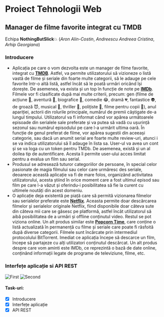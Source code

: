 # Proiect Tehnologii Web
## Manager de filme favorite integrat cu TMDB
Echipa **NothingButSlick**:boom:
(*Aron Alin-Costin*, 
*Andreescu Andreea Cristina*, 
*Arhip Georgiana*)
### Introducere
* Aplicația pe care o vom dezvolta este un manager de filme favorite, integrat cu [**TMDB**](https://www.themoviedb.org/?language=en-US). Astfel, va permite utilizatorului să vizioneze o listă vastă de filme și seriale din foarte multe categorii, să le adauge pe cele favorite într-o altă listă, astfel încât să le poată urmări oricând își dorește. De asemenea, va exista și un top în funcție de note pe [**IMDb**](https://www.imdb.com/). Filmele vor fi clasificate după mai multe criterii, precum: gen (filme de acțiune :red_car:, aventură :runner:, biografice :older_man:, comedie :joy:, dramă :broken_heart:, fantastice :alien:, de groază :smiling_imp:, musical :dancer:, thriller :ghost:, polițiste :cop:, filme pentru copii :baby:), anul apariției, actorii din rolurile principale, numărul de premii câștigate de-a lungul timpului. Utilizatorul va fi informat când vor apărea următoarele episoade din serialele sale preferate și va putea să vadă cu ușurință sezonul sau numărul episodului pe care l-a urmărit ultima oară. În funcție de genul preferat de filme, vor apărea sugestii din aceeași categorie, sau dacă un anumit serial are foarte multe review-uri, atunci  i se va indica utilizatorului să îl adauge în lista sa. User-ul va avea un cont și se va loga cu un token pentru TMDb. De asemenea, există și un al doilea tip de autentificare. Acesta îi permite user-ului acces limitat pentru a evalua un film sau serial.
* Produsul se adresează tuturor categoriilor de persoane, în special celor pasionate de magia filmului sau celor care urmăresc des seriale, deoarece această aplicație va fi de mare folos, organizând activitatea utilizatorului, acesta știind în orice moment care a fost ultimul episod sau film pe care l-a văzut și oferindu-i posibilitatea să fie la curent cu ultimele noutăți din acest domeniu.
* O aplicație deja existentă pe piață  care să permită vizionarea filmelor sau serialelor preferate este [**Netflix**](https://www.netflix.com/ro-en/). Aceasta permite doar descărcarea filmelor și serialelor originale Netflix, fiind disponibile doar câteva sute din câteva mii care se găsesc  pe platformă,  astfel încât utilizatorul să aibă posibilitatea de a urmări și offline conținutul video. Restul se pot viziona online. Un alt produs similar este [**Popcorn Time**](https://popcorn-time.to/), care conține o listă actualizată în permanență cu filme și seriale care poate fi răsfoită după diverse categorii. Filmele sunt încărcate prin intermediul protocolului BitTorrent. Imediat ce aplicația începe să descarce un film, începe să partajeze cu alți utilizatori conținutul descărcat. Un alt produs despre care vom aminti este IMDb, ce reprezintă o bază de date online, conținând informații legate de programe de televiziune, filme, etc.
### Interfețe aplicație si API REST
![First](https://raw.githubusercontent.com/alinaron/proiect-web/docs/web1.jpg)
![Second](https://raw.githubusercontent.com/alinaron/proiect-web/docs/web2.jpg)
#### Task-uri:
- [x] Introducere
- [x] Interfețe aplicație
- [x] API REST
